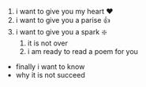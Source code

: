 1. i want to give you my heart :heart:
2. i want to give you a parise :+1:
3. i want to give you a spark :sparkle:
    1. it is not over
    2. i am ready to read a poem for you
* finally i want to know
* why it is not succeed
